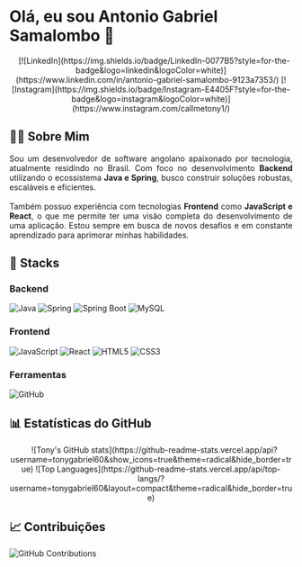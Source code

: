 # Olá, eu sou Antonio Gabriel Samalombo 👋

<div align="center">
  
[![LinkedIn](https://img.shields.io/badge/LinkedIn-0077B5?style=for-the-badge&logo=linkedin&logoColor=white)](https://www.linkedin.com/in/antonio-gabriel-samalombo-9123a7353/)
[![Instagram](https://img.shields.io/badge/Instagram-E4405F?style=for-the-badge&logo=instagram&logoColor=white)](https://www.instagram.com/callmetony1/)

</div>

## 👨‍💻 Sobre Mim

<p align="justify">
Sou um desenvolvedor de software angolano apaixonado por tecnologia, atualmente residindo no Brasil. Com foco no desenvolvimento <strong>Backend</strong> utilizando o ecossistema <strong>Java e Spring</strong>, busco construir soluções robustas, escaláveis e eficientes. 
<br><br>
Também possuo experiência com tecnologias <strong>Frontend</strong> como <strong>JavaScript e React</strong>, o que me permite ter uma visão completa do desenvolvimento de uma aplicação. Estou sempre em busca de novos desafios e em constante aprendizado para aprimorar minhas habilidades.
</p>

## 🚀 Stacks

### Backend
![Java](https://img.shields.io/badge/Java-ED8B00?style=for-the-plastic&logo=openjdk&logoColor=white)
![Spring](https://img.shields.io/badge/Spring-6DB33F?style=for-the-plastic&logo=spring&logoColor=white)
![Spring Boot](https://img.shields.io/badge/Spring_Boot-6DB33F?style=for-the-plastic&logo=springboot&logoColor=white)
![MySQL](https://img.shields.io/badge/MySQL-00000F?style=for-the-plastic&logo=mysql&logoColor=white)

### Frontend
![JavaScript](https://img.shields.io/badge/JavaScript-F7DF1E?style=for-the-plastic&logo=javascript&logoColor=black)
![React](https://img.shields.io/badge/React-20232A?style=for-the-plastic&logo=react&logoColor=61DAFB)
![HTML5](https://img.shields.io/badge/HTML5-E34F26?style=for-the-plastic&logo=html5&logoColor=white)
![CSS3](https://img.shields.io/badge/CSS3-1572B6?style=for-the-plastic&logo=css3&logoColor=white)

### Ferramentas
![GitHub](https://img.shields.io/badge/GitHub-100000?style=for-the-plastic&logo=github&logoColor=white)

## 📊 Estatísticas do GitHub

<div align="center">
  
![Tony's GitHub stats](https://github-readme-stats.vercel.app/api?username=tonygabriel60&show_icons=true&theme=radical&hide_border=true)
![Top Languages](https://github-readme-stats.vercel.app/api/top-langs/?username=tonygabriel60&layout=compact&theme=radical&hide_border=true)

</div>





## 📈 Contribuições

![GitHub Contributions](https://github-readme-activity-graph.vercel.app/graph?username=tonygabriel60&theme=react-dark&hide_border=true&area=true)
